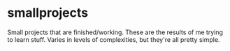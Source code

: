 # smallprojects
Small projects that are finished/working. These are the results of me trying to learn stuff. Varies in levels of complexities, but they're all pretty simple.  
